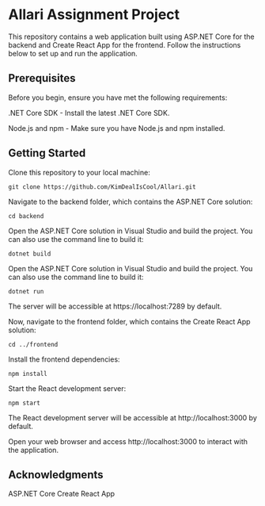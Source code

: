 # Allari Assignment Project 

This repository contains a web application built using ASP.NET Core for the backend and Create React App for the frontend. Follow the instructions below to set up and run the application.

## Prerequisites

Before you begin, ensure you have met the following requirements:

.NET Core SDK - Install the latest .NET Core SDK.

Node.js and npm - Make sure you have Node.js and npm installed.

## Getting Started
Clone this repository to your local machine:

`git clone https://github.com/KimDealIsCool/Allari.git`

Navigate to the backend folder, which contains the ASP.NET Core solution:

`cd backend`

Open the ASP.NET Core solution in Visual Studio and build the project. You can also use the command line to build it:

`dotnet build`

Open the ASP.NET Core solution in Visual Studio and build the project. You can also use the command line to build it:

`dotnet run`

The server will be accessible at https://localhost:7289 by default.

Now, navigate to the frontend folder, which contains the Create React App solution:

`cd ../frontend`

Install the frontend dependencies:

`npm install`

Start the React development server:

`npm start`

The React development server will be accessible at http://localhost:3000 by default.

Open your web browser and access http://localhost:3000 to interact with the application.

## Acknowledgments
ASP.NET Core
Create React App
